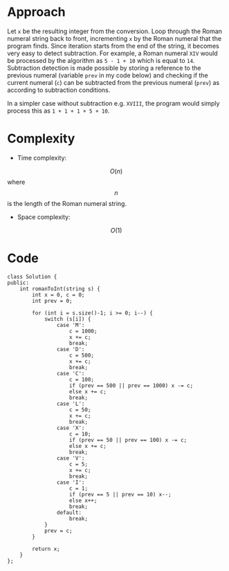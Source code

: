 # Approach

Let `x` be the resulting integer from the conversion. Loop through the Roman numeral string back to front, incrementing `x` by the Roman numeral that the program finds. Since iteration starts from the end of the string, it becomes very easy to detect subtraction. For example, a Roman numeral `XIV` would be processed by the algorithm as `5 - 1 + 10` which is equal to `14`. Subtraction detection is made possible by storing a reference to the previous numeral (variable `prev` in my code below) and checking if the current numeral (`c`) can be subtracted from the previous numeral (`prev`) as according to subtraction conditions.

In a simpler case without subtraction e.g. `XVIII`, the program would simply process this as `1 + 1 + 1 + 5 + 10`.

# Complexity

- Time complexity:

$$O(n)$$ where $$n$$ is the length of the Roman numeral string.

- Space complexity:

$$O(1)$$ 

# Code
```
class Solution {
public:
    int romanToInt(string s) {
        int x = 0, c = 0;
        int prev = 0;

        for (int i = s.size()-1; i >= 0; i--) {
            switch (s[i]) {
                case 'M':
                    c = 1000;
                    x += c;
                    break;
                case 'D':
                    c = 500;
                    x += c;
                    break;
                case 'C':
                    c = 100;
                    if (prev == 500 || prev == 1000) x -= c;
                    else x += c;
                    break;
                case 'L':
                    c = 50;
                    x += c;
                    break;
                case 'X':
                    c = 10;
                    if (prev == 50 || prev == 100) x -= c;
                    else x += c;
                    break;
                case 'V':
                    c = 5;
                    x += c;
                    break;
                case 'I':
                    c = 1;
                    if (prev == 5 || prev == 10) x--;
                    else x++;
                    break;
                default:
                    break;
            }
            prev = c;
        }

        return x;
    }
};
```